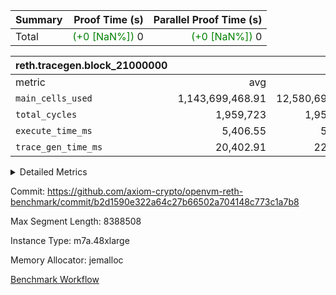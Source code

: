 | Summary | Proof Time (s) | Parallel Proof Time (s) |
|:---|---:|---:|
| Total | <span style='color: green'>(+0 [NaN%])</span> 0 | <span style='color: green'>(+0 [NaN%])</span> 0 |


| reth.tracegen.block_21000000 |||||
|:---|---:|---:|---:|---:|
|metric|avg|sum|max|min|
| `main_cells_used     ` |  1,143,699,468.91 |  12,580,694,158 |  1,923,873,963 |  289,505,778 |
| `total_cycles        ` |  1,959,723 |  1,959,723 |  1,959,723 |  1,959,723 |
| `execute_time_ms     ` |  5,406.55 |  59,472 |  8,773 |  415 |
| `trace_gen_time_ms   ` |  20,402.91 |  224,432 |  26,901 |  9,889 |



<details>
<summary>Detailed Metrics</summary>

| group | block_number | segment | trace_gen_time_ms | total_cycles | main_cells_used | execute_time_ms |
| --- | --- | --- | --- | --- | --- | --- |
| reth.tracegen.block_21000000 | 21000000 | 0 | 15,049 |  | 988,377,140 | 6,263 | 
| reth.tracegen.block_21000000 | 21000000 | 1 | 14,401 |  | 986,031,205 | 4,867 | 
| reth.tracegen.block_21000000 | 21000000 | 10 | 17,113 | 1,959,723 | 289,505,778 | 415 | 
| reth.tracegen.block_21000000 | 21000000 | 2 | 16,274 |  | 986,901,053 | 5,574 | 
| reth.tracegen.block_21000000 | 21000000 | 3 | 9,889 |  | 1,427,221,665 | 1,569 | 
| reth.tracegen.block_21000000 | 21000000 | 4 | 25,059 |  | 1,354,840,790 | 8,773 | 
| reth.tracegen.block_21000000 | 21000000 | 5 | 23,413 |  | 1,088,974,273 | 5,741 | 
| reth.tracegen.block_21000000 | 21000000 | 6 | 26,901 |  | 1,149,858,625 | 7,196 | 
| reth.tracegen.block_21000000 | 21000000 | 7 | 24,046 |  | 1,108,573,998 | 7,061 | 
| reth.tracegen.block_21000000 | 21000000 | 8 | 25,870 |  | 1,276,535,668 | 7,239 | 
| reth.tracegen.block_21000000 | 21000000 | 9 | 26,417 |  | 1,923,873,963 | 4,774 | 

</details>


Commit: https://github.com/axiom-crypto/openvm-reth-benchmark/commit/b2d1590e322a64c27b66502a704148c773c1a7b8

Max Segment Length: 8388508

Instance Type: m7a.48xlarge

Memory Allocator: jemalloc

[Benchmark Workflow](https://github.com/axiom-crypto/openvm-reth-benchmark/actions/runs/13091544688)
